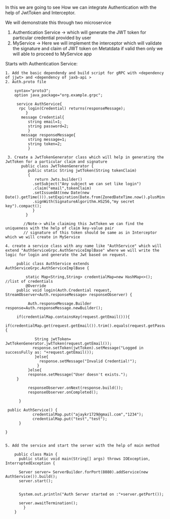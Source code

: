 In this we are going to see How we can integrate Authentication with the help of JwtToken and Interceptor.

We will demonstrate this through two microservice

 1. Authentication Service -> which will generate the JWT token for particular credential provided by user
 2. MyService -> Here we will implement the interceptor which will validate the signature and claim of JWT token on Metatdata if valid then only we will able to proceed to MyService app
 
 
 Starts with Authentication Service:
 
    1. Add the basic dependendy and build script for gRPC with <dependency of jjwt> and <dependency of jaxb-api >
    2. Auth.proto file
    
        syntax="proto3";
        option java_package="org.example.grpc";
              
         service AuthService{
          rpc login(Credential) returns(responseMessage);
             }
           message Credential{
              string email=1;
              string password=2;
              }
           message responseMessage{
              string message=1;
              string token=2;
              }
     
     3. Create a JwtTokenGenerator class which will help in generating the JwtToken for a particular claim and signature
           public class JwtTokenGenerator {
              public static String jwtToken(String tokenClaim)
              {
                 return Jwts.builder()
                .setSubject("Any subject we can set like login")
                .claim("email",tokenClaim)
                .setIssuedAt(new Date(new Date().getTime())).setExpiration(Date.from(ZonedDateTime.now().plusMinutes(10).toInstant()))
                .signWith(SignatureAlgorithm.HS256,"my secret key").compact();
                }
             }

            //Note-> while claiming this JwtToken we can find the uniqueness with the help of claim key-value pair
            // signature of this token should be same as in Interceptor which we will create in MyService
    
    4. create a service class with any name like "AuthService" which will extend "AuthServiceGrpc.AuthServiceImplBase" where we will write the logic for login and generate the Jwt based on request.
    
         public class AuthService extends AuthServiceGrpc.AuthServiceImplBase {
         
             static Map<String,String> credentialMap=new HashMap<>(); //list of credentials
    	     @Override
   	     public void login(Auth.Credential request, StreamObserver<Auth.responseMessage> responseObserver) {

      		  Auth.responseMessage.Builder response=Auth.responseMessage.newBuilder();

       	 if(credentialMap.containsKey(request.getEmail())){
         	   if(credentialMap.get(request.getEmail()).trim().equals(request.getPassword().trim())){

          	     String jwtToken= JwtTokenGenerator.jwtToken(request.getEmail());
           	    response.setToken(jwtToken).setMessage("Logged in successFully as: "+request.getEmail());
           		 }else{
             	   response.setMessage("Invalid Credential!");
          		  }
      		  }else{
          	  response.setMessage("User doesn't exists.");
       	 }
	
      		  responseObserver.onNext(response.build());
      		  responseObserver.onCompleted();

  		  }

   	 public AuthService() {
    		    credentialMap.put("ajaykr1729@gmail.com","1234");
      		    credentialMap.put("test","test");
  		  }

	}
	
	
    5. Add the service and start the server with the help of main method
    
        public class Main {
          public static void main(String[] args) throws IOException, InterruptedException {

          Server server= ServerBuilder.forPort(8080).addService(new AuthService()).build();
          server.start();


          System.out.println("Auth Server started on :"+server.getPort());

          server.awaitTermination();
            }
        }

    


